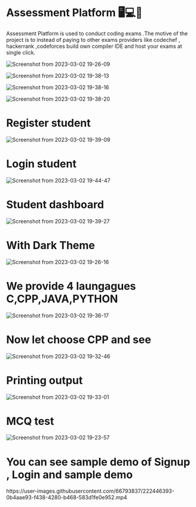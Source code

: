 # Assessment Platform 🖥️💻️📄️
Assessment Platform is used to conduct coding exams .The motive of the project is to instead of paying to other exams providers like codechef , hackerrank ,codeforces build own compiler IDE and host your exams at single click.

![Screenshot from 2023-03-02 19-26-09](https://user-images.githubusercontent.com/66793837/222448822-27c6d0bb-385e-4479-b86d-2b3098b020a4.png)

![Screenshot from 2023-03-02 19-38-13](https://user-images.githubusercontent.com/66793837/222451928-69ae6506-0540-43d2-80ba-b5c8b3d0ff44.png)

![Screenshot from 2023-03-02 19-38-16](https://user-images.githubusercontent.com/66793837/222452143-3cc79ea3-2d4a-4fdf-b892-2ade592153be.png)

![Screenshot from 2023-03-02 19-38-20](https://user-images.githubusercontent.com/66793837/222452296-b62dfab2-16b1-41b3-89be-e380dbbe947b.png)

# Register student
![Screenshot from 2023-03-02 19-39-09](https://user-images.githubusercontent.com/66793837/222459170-cec2e64c-66a0-409e-be99-9fda845043eb.png)

# Login student
![Screenshot from 2023-03-02 19-44-47](https://user-images.githubusercontent.com/66793837/222455410-b9777812-5d57-47d4-89f7-44add5f976df.png)

# Student dashboard
![Screenshot from 2023-03-02 19-39-27](https://user-images.githubusercontent.com/66793837/222459854-8d153422-29ff-4339-99b6-85f4d3c5f4b8.png)

# With Dark Theme
![Screenshot from 2023-03-02 19-26-16](https://user-images.githubusercontent.com/66793837/222448951-02bba781-bef6-4d6f-a66e-e0a57832a455.png)

# We provide 4 laungagues C,CPP,JAVA,PYTHON
![Screenshot from 2023-03-02 19-36-17](https://user-images.githubusercontent.com/66793837/222451098-d58b65ef-9fbe-4c5c-8288-e933a119ed50.png)

# Now let choose CPP and see
![Screenshot from 2023-03-02 19-32-46](https://user-images.githubusercontent.com/66793837/222450381-560d9eb5-d132-4ca9-9a9b-9d5f914ea22a.png)

# Printing output
![Screenshot from 2023-03-02 19-33-01](https://user-images.githubusercontent.com/66793837/222450707-7a7eb299-1460-4ffc-b5ca-08ca6f2e475e.png)



# MCQ test
![Screenshot from 2023-03-02 19-23-57](https://user-images.githubusercontent.com/66793837/222448225-80b9c02f-1f51-4358-84e3-308faba7105b.png)

<h1>You can see sample demo of Signup , Login and sample demo </h1>
https://user-images.githubusercontent.com/66793837/222446393-0b4aae93-f438-4280-b468-583d1fe0e952.mp4
